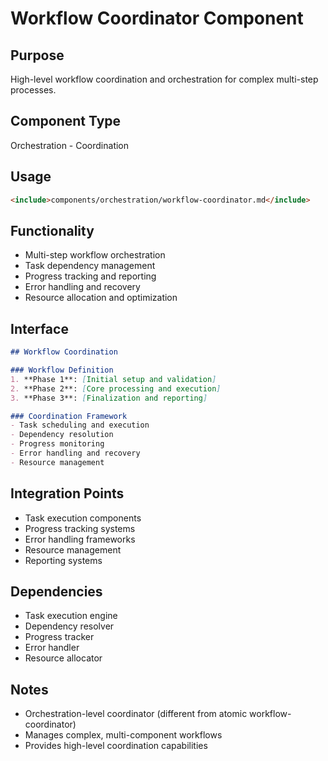 # Workflow Coordinator Component

## Purpose
High-level workflow coordination and orchestration for complex multi-step processes.

## Component Type
Orchestration - Coordination

## Usage
```markdown
<include>components/orchestration/workflow-coordinator.md</include>
```

## Functionality
- Multi-step workflow orchestration
- Task dependency management
- Progress tracking and reporting
- Error handling and recovery
- Resource allocation and optimization

## Interface
```markdown
## Workflow Coordination

### Workflow Definition
1. **Phase 1**: [Initial setup and validation]
2. **Phase 2**: [Core processing and execution]
3. **Phase 3**: [Finalization and reporting]

### Coordination Framework
- Task scheduling and execution
- Dependency resolution
- Progress monitoring
- Error handling and recovery
- Resource management
```

## Integration Points
- Task execution components
- Progress tracking systems
- Error handling frameworks
- Resource management
- Reporting systems

## Dependencies
- Task execution engine
- Dependency resolver
- Progress tracker
- Error handler
- Resource allocator

## Notes
- Orchestration-level coordinator (different from atomic workflow-coordinator)
- Manages complex, multi-component workflows
- Provides high-level coordination capabilities